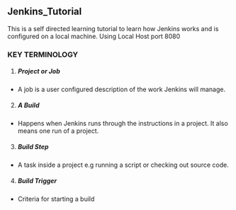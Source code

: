 ## Jenkins_Tutorial
This is a self directed learning tutorial to learn how Jenkins works and is configured on a local machine. Using Local Host port 8080

### KEY TERMINOLOGY
1. ##### Project or Job
- A job is a user configured description of the work Jenkins will manage.
2. ##### A Build 
- Happens when Jenkins runs through the instructions in a project. It also means one run of a project.
3. ##### Build Step
- A task inside a project e.g running a script or checking out source code.
4. ##### Build Trigger
- Criteria for starting a build
